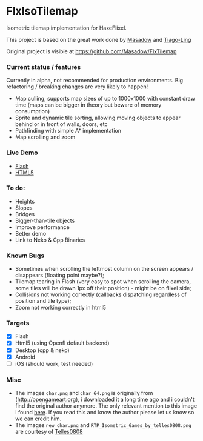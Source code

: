 FlxIsoTilemap
==========

Isometric tilemap implementation for HaxeFlixel.

This project is based on the great work done by [Masadow](https://github.com/Masadow) and [Tiago-Ling](https://github.com/Tiago-Ling)

Original project is visible at https://github.com/Masadow/FlxTilemap

### Current status / features

Currently in alpha, not recommended for production environments. Big refactoring / breaking changes are very likely to happen!

 * Map culling, supports map sizes of up to 1000x1000 with constant draw time (maps can be bigger in theory but beware of memory consumption)
 * Sprite and dynamic tile sorting, allowing moving objects to appear behind or in front of walls, doors, etc
 * Pathfinding with simple A* implementation
 * Map scrolling and zoom
 
### Live Demo

 * [Flash](http://tiagoling.com/uploads/iso_tilemap/flash/index.html)
 * [HTML5](http://tiagoling.com/uploads/iso_tilemap/html5/index.html)
 
### To do:

 * Heights
 * Slopes
 * Bridges
 * Bigger-than-tile objects
 * Improve performance
 * Better demo
 * Link to Neko & Cpp Binaries

### Known Bugs

 * Sometimes when scrolling the leftmost column on the screen appears / disappears (floating point maybe?);
 * Tilemap tearing in Flash (very easy to spot when scrolling the camera, some tiles will be drawn 1px off their position) - might be on flixel side;
 * Collisions not working correctly (callbacks dispatching regardless of position and tile type);
 * Zoom not working correctly in html5

### Targets

 * [x] Flash
 * [x] Html5 (using Openfl default backend)
 * [x] Desktop (cpp & neko)
 * [x] Android
 * [ ] iOS (should work, test needed)

### Misc
 
 * The images `char.png` and `char_64.png` is originally from (http://opengameart.org), i downloaded it a long time ago and i couldn't find the original author anymore. The only relevant mention to this image i found [here](http://forums.rpgmakerweb.com/index.php?/topic/5525-game-character-hub-powerful-chara-maker-for-rpg-maker-xp-vx-ace/). If you read this and know the author please let us know so we can credit him.
 * The images `new_char.png` and `RTP_Isometric_Games_by_telles0808.png` are courtesy of [Telles0808](http://telles0808.deviantart.com/art/RTP-Isometric-Games-151276404)
